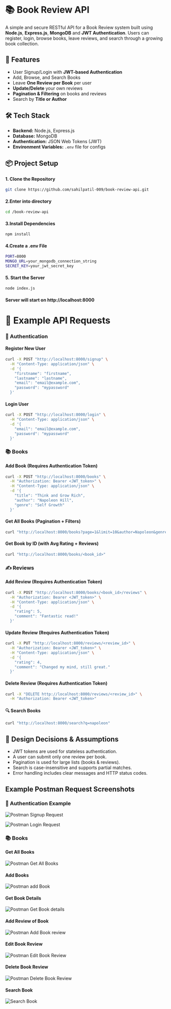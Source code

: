 # 📚 Book Review API

A simple and secure RESTful API for a Book Review system built using **Node.js**, **Express.js**, **MongoDB** and **JWT Authentication**. Users can register, login, browse books, leave reviews, and search through a growing book collection.

## 🚀 Features
- User Signup/Login with **JWT-based Authentication**
- Add, Browse, and Search Books
- Leave **One Review per Book** per user
- **Update/Delete** your own reviews
- **Pagination & Filtering** on books and reviews
- Search by **Title or Author**


## 🛠️ Tech Stack
- **Backend:** Node.js, Express.js
- **Database:** MongoDB 
- **Authentication:** JSON Web Tokens (JWT)
- **Environment Variables:** `.env` file for configs

## 📦 Project Setup
#### 1. Clone the Repository
```bash
git clone https://github.com/sahilpatil-009/book-review-api.git
```
#### 2.Enter into directory
```bash
cd /book-review-api
```
#### 3.Install Dependencies
```bash 
npm install
```
#### 4.Create a .env File
```bash
PORT=8000
MONGO_URL=your_mongodb_connection_string
SECRET_KEY=your_jwt_secret_key
```
#### 5. Start the Server
```bash
node index.js
```
#### Server will start on http://localhost:8000


# 🧪 Example API Requests

### 🔐 Authentication

#### Register New User
```bash
curl -X POST "http://localhost:8000/signup" \
  -H "Content-Type: application/json" \
  -d '{
    "firstname": "firstname",
    "lastname": "lastname",
    "email": "email@example.com",
    "password": "mypassword"
  }'
```
#### Login User
```bash
curl -X POST "http://localhost:8000/login" \
  -H "Content-Type: application/json" \
  -d '{
    "email": "email@example.com",
    "password": "mypassword"
  }'
```
### 📚 Books
#### Add Book (Requires Authentication Token)
```bash
curl -X POST "http://localhost:8000/books" \
  -H "Authorization: Bearer <JWT_token>" \
  -H "Content-Type: application/json" \
  -d '{
    "title": "Think and Grow Rich",
    "author": "Napoleon Hill",
    "genre": "Self Growth"
  }'
```

#### Get All Books (Pagination + Filters)
```bash
curl "http://localhost:8000/books?page=1&limit=10&author=Napoleon&genre=SelfGrowth"
```

#### Get Book by ID (with Avg Rating + Reviews)
```bash
curl "http://localhost:8000/books/<book_id>"
```

### ✍️ Reviews

#### Add Review (Requires Authentication Token)
```bash
curl -X POST "http://localhost:8000/books/<book_id>/reviews" \
  -H "Authorization: Bearer <JWT_token>" \
  -H "Content-Type: application/json" \
  -d '{
    "rating": 5,
    "comment": "Fantastic read!"
  }'
```

#### Update Review (Requires Authentication Token)
```bash
curl -X PUT "http://localhost:8000/reviews/<review_id>" \
  -H "Authorization: Bearer <JWT_token>" \
  -H "Content-Type: application/json" \
  -d '{
    "rating": 4,
    "comment": "Changed my mind, still great."
  }'
```
#### Delete Review (Requires Authentication Token)
```bash
curl -X "DELETE http://localhost:8000/reviews/<review_id>" \
  -H "Authorization: Bearer <JWT_token>"
```
#### 🔍 Search Books

```bash
curl "http://localhost:8000/search?q=napoleon"
```

## 📌 Design Decisions & Assumptions
- JWT tokens are used for stateless authentication.
- A user can submit only one review per book.
- Pagination is used for large lists (books & reviews).
- Search is case-insensitive and supports partial matches.
- Error handling includes clear messages and HTTP status codes.

## Example Postman Request Screenshots

### 🔐 Authentication Example
![Postman Signup Request](./images/signup.png)

![Postman Login Request](./images/login.png)

### 📚 Books

#### Get All Books

![Postman Get All Books](./images/allbooks.png)

#### Add Books
![Postman add Book](./images/addbooks.png)

#### Get Book Details
![Postman Get Book details](./images/getBookDetails.png)

#### Add Review of Book
![Postman Add Book review](./images/addreview.png)

#### Edit Book Review
![Postman Edit Book Review](./images/editreview.png)

#### Delete Book Review
![Postman Delete Book Review](./images/deletereview.png)

#### Search Book
![Search Book](./images/searchbook.png)